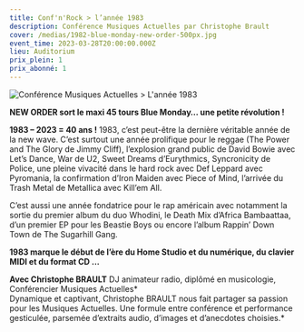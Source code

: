 ```yaml
---
title: Conf'n'Rock > l’année 1983
description: Conférence Musiques Actuelles par Christophe Brault
cover: /medias/1982-blue-monday-new-order-500px.jpg
event_time: 2023-03-28T20:00:00.000Z
lieu: Auditorium
prix_plein: 1
prix_abonné: 1
---
```

![Conférence Musiques Actuelles > L'année 1983](/medias/1982-blue-monday-new-order-500px.jpg)

**NEW ORDER sort le maxi 45 tours Blue Monday… une petite révolution !** 

**1983 – 2023 = 40 ans !** 1983, c’est peut-être la dernière véritable année de la new wave. C’est surtout une année prolifique pour le reggae (The Power and The Glory de Jimmy Cliff), l’explosion grand public de David Bowie avec Let’s Dance, War de U2, Sweet Dreams d’Eurythmics, Syncronicity de Police, une pleine vivacité dans le hard rock avec Def Leppard avec Pyromania, la confirmation d’Iron Maiden avec Piece of Mind, l’arrivée du Trash Metal de Metallica avec Kill’em All. 

C’est aussi une année fondatrice pour le rap américain avec notamment la sortie du premier album du duo Whodini, le Death Mix d’Africa Bambaattaa, d’un premier EP pour les Beastie Boys ou encore l’album Rappin’ Down Town de The Sugarhill Gang.

**1983 marque le début de l’ère du Home Studio et du numérique, du clavier MIDI et du format CD ...**

**Avec Christophe BRAULT** DJ animateur radio, diplômé en musicologie, Conférencier Musiques Actuelles*\
Dynamique et captivant, Christophe BRAULT nous fait partager sa passion pour les Musiques Actuelles. Une formule entre conférence et performance gesticulée, parsemée d’extraits audio, d’images et d’anecdotes choisies.*